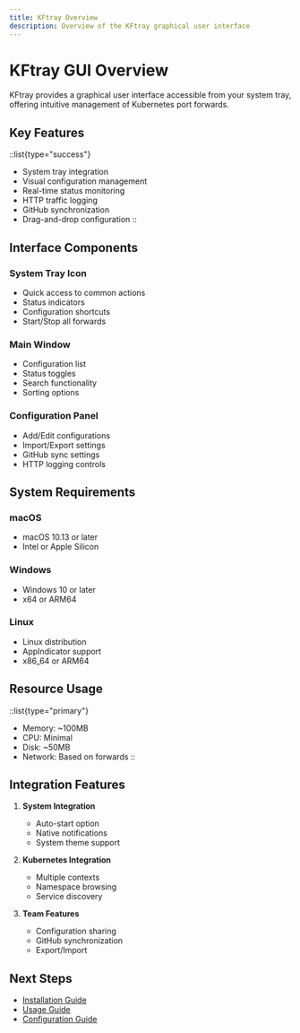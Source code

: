```yaml
---
title: KFtray Overview
description: Overview of the KFtray graphical user interface
---
```


# KFtray GUI Overview

KFtray provides a graphical user interface accessible from your system tray, offering intuitive management of Kubernetes port forwards.

## Key Features

::list{type="success"}
- System tray integration
- Visual configuration management
- Real-time status monitoring
- HTTP traffic logging
- GitHub synchronization
- Drag-and-drop configuration
::

## Interface Components

### System Tray Icon
- Quick access to common actions
- Status indicators
- Configuration shortcuts
- Start/Stop all forwards

### Main Window
- Configuration list
- Status toggles
- Search functionality
- Sorting options

### Configuration Panel
- Add/Edit configurations
- Import/Export settings
- GitHub sync settings
- HTTP logging controls

## System Requirements

### macOS
- macOS 10.13 or later
- Intel or Apple Silicon

### Windows
- Windows 10 or later
- x64 or ARM64

### Linux
- Linux distribution
- AppIndicator support
- x86_64 or ARM64

## Resource Usage

::list{type="primary"}
- Memory: ~100MB
- CPU: Minimal
- Disk: ~50MB
- Network: Based on forwards
::

## Integration Features

1. **System Integration**
   - Auto-start option
   - Native notifications
   - System theme support

2. **Kubernetes Integration**
   - Multiple contexts
   - Namespace browsing
   - Service discovery

3. **Team Features**
   - Configuration sharing
   - GitHub synchronization
   - Export/Import

## Next Steps

- [Installation Guide](/docs/interfaces/kftray-gui/installation)
- [Usage Guide](/docs/interfaces/kftray-gui/usage)
- [Configuration Guide](/docs/guides/configuration)
